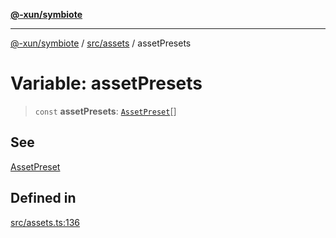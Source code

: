 [**@-xun/symbiote**](../../../README.md)

***

[@-xun/symbiote](../../../README.md) / [src/assets](../README.md) / assetPresets

# Variable: assetPresets

> `const` **assetPresets**: [`AssetPreset`](../enumerations/AssetPreset.md)[]

## See

[AssetPreset](../enumerations/AssetPreset.md)

## Defined in

[src/assets.ts:136](https://github.com/Xunnamius/symbiote/blob/26e756362a16f050e03cef2c4c582d94e29614cd/src/assets.ts#L136)

